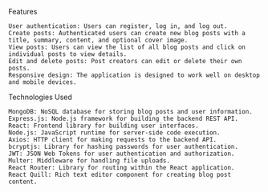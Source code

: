 Features

    User authentication: Users can register, log in, and log out.
    Create posts: Authenticated users can create new blog posts with a title, summary, content, and optional cover image.
    View posts: Users can view the list of all blog posts and click on individual posts to view details.
    Edit and delete posts: Post creators can edit or delete their own posts.
    Responsive design: The application is designed to work well on desktop and mobile devices.

Technologies Used

    MongoDB: NoSQL database for storing blog posts and user information.
    Express.js: Node.js framework for building the backend REST API.
    React: Frontend library for building user interfaces.
    Node.js: JavaScript runtime for server-side code execution.
    Axios: HTTP client for making requests to the backend API.
    bcryptjs: Library for hashing passwords for user authentication.
    JWT: JSON Web Tokens for user authentication and authorization.
    Multer: Middleware for handling file uploads.
    React Router: Library for routing within the React application.
    React Quill: Rich text editor component for creating blog post content.
